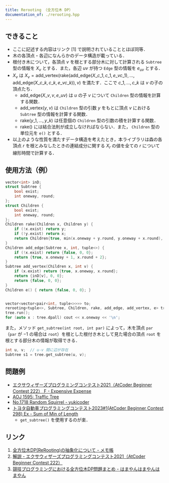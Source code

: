 ```yaml
---
title: Rerooting （全方位木 DP）
documentation_of: ./rerooting.hpp
---
```


## できること

- ここに記述する内容はリンク [1] で説明されていることとほぼ同等．
- 木の各頂点・各辺になんらかのデータ構造が載っている．
- 根付き木について，各頂点 $v$ を根とする部分木に対して計算される `Subtree` 型の情報を $X_v$ とする．また，各辺 $uv$ が持つ `Edge` 型の情報を $e_{uv}$ とする．
- $X_v$ は $X_v = \mathrm{add\_vertex}\left(\mathrm{rake}\left(\mathrm{add\_edge}(X\_{c\_1}, c\_1, e\_{v c\_1}), \dots, \mathrm{add\_edge}(X\_{c\_k}, c\_k, e\_{v c\_k})\right), v \right)$ を満たす．ここで $c\_1, \dots, c\_k$ は $v$ の子の頂点たち．
  - $\mathrm{add\_edge}(X\_v, v, e\_{uv})$ は $u$ の子 $v$ について `Children` 型の情報を計算する関数．
  - $\mathrm{add\_vertex}(y, v)$ は `Children` 型の引数 $y$ をもとに頂点 $v$ における `Subtree` 型の情報を計算する関数．
  - $\mathrm{rake}(y\_1, \dots, y\_k)$ は任意個の `Children` 型の引数の積を計算する関数．
  - $\mathrm{rake}()$ には結合法則が成立しなければならない．また， `Children` 型の単位元を `e()` とする．
- 以上のような性質を満たすデータ構造を考えたとき，本ライブラリは森の各頂点 $r$ を根とみなしたときの連結成分に関する $X_r$ の値を全ての $r$ について線形時間で計算する．

## 使用方法（例）

```cpp
vector<int> inD;
struct Subtree {
    bool exist;
    int oneway, round;
};
struct Children {
    bool exist;
    int oneway, round;
};
Children rake(Children x, Children y) {
    if (!x.exist) return y;
    if (!y.exist) return x;
    return Children{true, min(x.oneway + y.round, y.oneway + x.round), x.round + y.round};
}
Children add_edge(Subtree x, int, tuple<>) {
    if (!x.exist) return {false, 0, 0};
    return {true, x.oneway + 1, x.round + 2};
}
Subtree add_vertex(Children x, int v) {
    if (x.exist) return {true, x.oneway, x.round};
    return {inD[v], 0, 0};
    return {false, 0, 0};
}
Children e() { return {false, 0, 0}; }


vector<vector<pair<int, tuple<>>>> to;
rerooting<tuple<>, Subtree, Children, rake, add_edge, add_vertex, e> tree(to);
tree.run();
for (auto x : tree.dpall) cout << x.oneway << '\n';
```

また，メソッド `get_subtree(int root, int par)` によって，木を頂点 `par` （`par` が $-1$ の場合は `root`）を根とした根付き木として見た場合の頂点 `root` を根とする部分木の情報が取得できる．

```cpp
int u, v;  // u-v 間に辺が存在
Subtree s1 = tree.get_subtree(u, v);
```

## 問題例

- [エクサウィザーズプログラミングコンテスト2021（AtCoder Beginner Contest 222） F - Expensive Expense](https://atcoder.jp/contests/abc222/tasks/abc222_f)
- [AOJ 1595: Traffic Tree](https://judge.u-aizu.ac.jp/onlinejudge/description.jsp?id=1595)
- [No.1718 Random Squirrel - yukicoder](https://yukicoder.me/problems/no/1718)
- [トヨタ自動車プログラミングコンテスト2023#1(AtCoder Beginner Contest 298) Ex - Sum of Min of Length](https://atcoder.jp/contests/abc298/tasks/abc298_h)
  - `get_subtree()` を使用するのが楽．

## リンク

1. [全方位木DP(ReRooting)の抽象化について - メモ帳](https://null-mn.hatenablog.com/entry/2020/04/14/124151)
2. [解説 - エクサウィザーズプログラミングコンテスト2021（AtCoder Beginner Contest 222）](https://atcoder.jp/contests/abc222/editorial/2749)
3. [競技プログラミングにおける全方位木DP問題まとめ - はまやんはまやんはまやん](https://blog.hamayanhamayan.com/entry/2017/02/09/155738)
